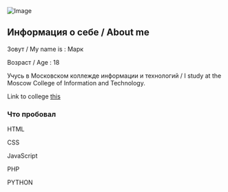 <img src = "https://sun9-26.userapi.com/impg/jQaCxOQ72KZl5M49gT0bp5iE_GrJHkDBjELpkw/PGUbyCY5ooI.jpg?size=1280x720&quality=96&sign=2ba785fb8c04dec25b10970829352e74&type=album" alt = "Image">
<h2 style = "text-aligh=center">Информация о себе / About me</h2>
<p>Зовут / My name is : Марк</p>
<p>Возраст / Age : 18</p>
<p>Учусь в Московском коллежде информации и технологий / I study at the Moscow College of Information and Technology.</p>
<p>Link to college <a href = "https://www.anomokit.ru/">this</a></p>

<h3>Что пробовал</h3>
<p>HTML</p>
<p>CSS</p>
<p>JavaScript</p>
<p>PHP</p>
<p>PYTHON</p>
<!-- ![Anurag's GitHub stats](https://github-readme-stats.vercel.app/api?username=WarkingMark&show_icons=true&theme=radical&border_color=red)

[![Top Langs](https://github-readme-stats.vercel.app/api/top-langs/?username=WarkingMark&bg_color=black)](https://github.com/anuraghazra/github-readme-stats) -->
<!--
**WarkingMark/WarkingMark** is a ✨ _special_ ✨ repository because its `README.md` (this file) appears on your GitHub profile.

Here are some ideas to get you started:

- 🔭 I’m currently working on ... something
- 🌱 I’m currently learning ...
- 👯 I’m looking to collaborate on ...
- 🤔 I’m looking for help with ...
- 💬 Ask me about ...
- 📫 How to reach me: ...
- 😄 Pronouns: ...
- ⚡ Fun fact: ...
-->

